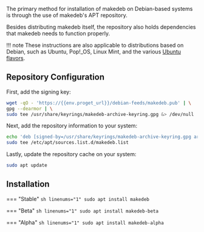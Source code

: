 The primary method for installation of makedeb on Debian-based systems is through the use of makedeb's APT repository.

Besides distributing makedeb itself, the repository also holds dependencies that makedeb needs to function properly.

!!! note
    These instructions are also applicable to distributions based on Debian, such as Ubuntu, Pop!_OS, Linux Mint, and the various [Ubuntu flavors](https://ubuntu.com/download/flavours).

## Repository Configuration
First, add the signing key:

```sh linenums="1"
wget -qO - 'https://{{env.proget_url}}/debian-feeds/makedeb.pub' | \
gpg --dearmor | \
sudo tee /usr/share/keyrings/makedeb-archive-keyring.gpg &> /dev/null
```

Next, add the repository information to your system:

```sh linenums="1"
echo 'deb [signed-by=/usr/share/keyrings/makedeb-archive-keyring.gpg arch=all] https://{{env.proget_url}}/ makedeb main' | \
sudo tee /etc/apt/sources.list.d/makedeb.list
```

Lastly, update the repository cache on your system:

```sh linenums="1"
sudo apt update
```

## Installation
=== "Stable"
    ```sh linenums="1"
    sudo apt install makedeb
    ```

=== "Beta"
    ```sh linenums="1"
    sudo apt install makedeb-beta
    ```

=== "Alpha"
    ```sh linenums="1"
    sudo apt install makedeb-alpha
    ```
